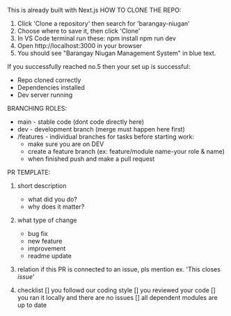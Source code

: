This is already built with Next.js
HOW TO CLONE THE REPO:
1. Click 'Clone a repository' then search for 'barangay-niugan'
2. Choose where to save it, then click 'Clone'
3. In VS Code terminal run these:
    npm install 
    npm run dev
4. Open http://localhost:3000 in your browser
5. You should see "Barangay Niugan Management System" in blue text.

If you successfully reached no.5 then your set up is successful:
- Repo cloned correctly
- Dependencies installed
- Dev server running

BRANCHING ROLES:
+ main - stable code (dont code directly here)
+ dev - development branch (merge must happen here first)
+ /features - individual branches for tasks
    before starting work:
    - make sure you are on DEV
    - create a feature branch (ex: feature/module name-your role & name)
    - when finished push and make a pull request

PR TEMPLATE:
1. short description 
    - what did you do?
    - why does it matter?

2. what type of change
    - bug fix
    - new feature
    - improvement
    - readme update

3. relation
    if this PR is connected to an issue, pls mention
    ex. 'This closes *issue*'

4. checklist
    [] you followd our coding style
    [] you reviewed your code
    [] you ran it locally and there are no issues
    [] all dependent modules are up to date
    